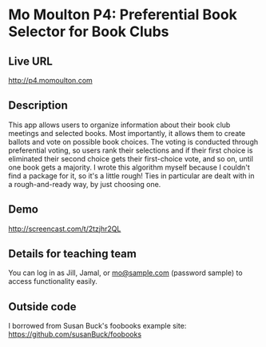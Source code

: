 # Mo Moulton P4: Preferential Book Selector for Book Clubs

## Live URL
<http://p4.momoulton.com>

## Description
This app allows users to organize information about their book club meetings and selected books. Most importantly, it allows them to create ballots and vote on possible book choices. The voting is conducted through preferential voting, so users rank their selections and if their first choice is eliminated their second choice gets their first-choice vote, and so on, until one book gets a majority. I wrote this algorithm myself because I couldn't find a package for it, so it's a little rough! Ties in particular are dealt with in a rough-and-ready way, by just choosing one.

## Demo
http://screencast.com/t/2tzjhr2QL

## Details for teaching team
You can log in as Jill, Jamal, or mo@sample.com (password sample) to access functionality easily.

## Outside code
I borrowed from Susan Buck's foobooks example site: https://github.com/susanBuck/foobooks
